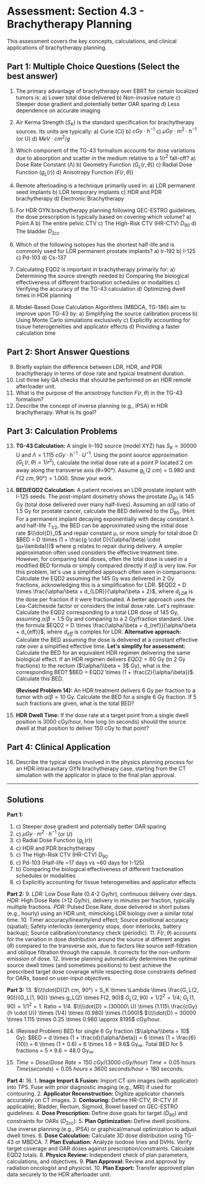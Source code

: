 # Assessment: Section 4.3 - Brachytherapy Planning

This assessment covers the key concepts, calculations, and clinical applications of brachytherapy planning.

## Part 1: Multiple Choice Questions (Select the best answer)

1.  The primary advantage of brachytherapy over EBRT for certain localized tumors is:
    a) Lower total dose delivered
    b) Non-invasive nature
    c) Steeper dose gradient and potentially better OAR sparing
d) Less dependence on accurate imaging

2.  Air Kerma Strength ($S_K$) is the standard specification for brachytherapy sources. Its units are typically:
    a) Curie (Ci)
    b) $cGy \cdot h^{-1}$
    c) $µGy \cdot m^2 \cdot h^{-1}$ (or U)
d) $MeV \cdot cm^2 / g$

3.  Which component of the TG-43 formalism accounts for dose variations due to absorption and scatter in the medium relative to a $1/r^2$ fall-off?
    a) Dose Rate Constant (Λ)
    b) Geometry Function ($G_L(r, \theta)$)
    c) Radial Dose Function ($g_L(r)$)
d) Anisotropy Function ($F(r, \theta)$)

4.  Remote afterloading is a technique primarily used in:
    a) LDR permanent seed implants
    b) LDR temporary implants
    c) HDR and PDR brachytherapy
d) Electronic Brachytherapy

5.  For HDR GYN brachytherapy planning following GEC-ESTRO guidelines, the dose prescription is typically based on covering which volume?
    a) Point A
    b) The entire pelvic CTV
    c) The High-Risk CTV (HR-CTV) $D_{90}$
d) The bladder $D_{2cc}$

6.  Which of the following isotopes has the shortest half-life and is commonly used for LDR permanent prostate implants?
    a) Ir-192
    b) I-125
    c) Pd-103
d) Cs-137

7.  Calculating EQD2 is important in brachytherapy primarily for:
    a) Determining the source strength needed
    b) Comparing the biological effectiveness of different fractionation schedules or modalities
    c) Verifying the accuracy of the TG-43 calculation
d) Optimizing dwell times in HDR planning

8.  Model-Based Dose Calculation Algorithms (MBDCA, TG-186) aim to improve upon TG-43 by:
    a) Simplifying the source calibration process
    b) Using Monte Carlo simulations exclusively
    c) Explicitly accounting for tissue heterogeneities and applicator effects
d) Providing a faster calculation time

## Part 2: Short Answer Questions

9.  Briefly explain the difference between LDR, HDR, and PDR brachytherapy in terms of dose rate and typical treatment duration.
10. List three key QA checks that should be performed on an HDR remote afterloader unit.
11. What is the purpose of the anisotropy function $F(r, \theta)$ in the TG-43 formalism?
12. Describe the concept of inverse planning (e.g., IPSA) in HDR brachytherapy. What is its goal?

## Part 3: Calculation Problems

13. **TG-43 Calculation:** A single Ir-192 source (model XYZ) has $S_K = 30000$ U and $Λ = 1.115\ cGy \cdot h^{-1} \cdot U^{-1}$. Using the point source approximation ($G_L(r, \theta) = 1/r^2$), calculate the initial dose rate at a point P located 2 cm away along the transverse axis (θ=90°). Assume $g_L(2\ cm) = 0.980$ and $F(2\ cm, 90°) = 1.000$. Show your work.

14. **BED/EQD2 Calculation:** A patient receives an LDR prostate implant with I-125 seeds. The post-implant dosimetry shows the prostate $D_{90}$ is 145 Gy (total dose delivered over many half-lives). Assuming an $\alpha/\beta$ ratio of 1.5 Gy for prostate cancer, calculate the BED delivered to the $D_{90}$. (Hint: For a permanent implant decaying exponentially with decay constant λ and half-life $T_{1/2}$, the BED can be approximated using the initial dose rate $\\\dot{D}_0$ and repair constant µ, or more simply for total dose D: $BED = D \times (1 + \frac{g \cdot D}{(\alpha/\beta) \cdot (µ+\lambda)})$ where g relates to repair during delivery. A simpler approximation often used considers the effective treatment time. However, for comparing total doses, often the total dose is used in a modified BED formula or simply compared directly if $\alpha/\beta$ is very low. For this problem, let's use a simplified approach often seen in comparisons: Calculate the EQD2 assuming the 145 Gy was delivered in 2 Gy fractions, acknowledging this is a simplification for LDR. $EQD2 = D \times \frac{\alpha/\beta + d_{LDR}}{\alpha/\beta + 2}$, where $d_{LDR}$ is the dose per fraction if it were fractionated. A better approach uses the Lea-Catcheside factor or considers the initial dose rate. Let's rephrase: Calculate the EQD2 corresponding to a total LDR dose of 145 Gy, assuming $\alpha/\beta = 1.5$ Gy and comparing to a 2 Gy/fraction standard. Use the formula $EQD2 = D \times \frac{\alpha/\beta + d_{ref}}{\alpha/\beta + d_{eff}}$, where $d_{eff}$ is complex for LDR. **Alternative approach:** Calculate the BED assuming the dose is delivered at a constant effective rate over a simplified effective time. **Let's simplify for assessment:** Calculate the BED for an equivalent HDR regimen delivering the same biological effect. If an HDR regimen delivers $EQD2 = 60$ Gy (in 2 Gy fractions) to the rectum ($\\alpha/\\beta = 3$ Gy), what is the corresponding BED? $BED = EQD2 \times (1 + \frac{2}{\alpha/\beta})$. Calculate this BED.

    **(Revised Problem 14):** An HDR treatment delivers 6 Gy per fraction to a tumor with $\alpha/\beta = 10$ Gy. Calculate the BED for a single 6 Gy fraction. If 5 such fractions are given, what is the total BED?

15. **HDR Dwell Time:** If the dose rate at a target point from a single dwell position is 3000 cGy/hour, how long (in seconds) should the source dwell at that position to deliver 150 cGy to that point?

## Part 4: Clinical Application

16. Describe the typical steps involved in the physics planning process for an HDR intracavitary GYN brachytherapy case, starting from the CT simulation with the applicator in place to the final plan approval.

---

## Solutions

**Part 1:**
1.  c) Steeper dose gradient and potentially better OAR sparing
2.  c) $µGy \cdot m^2 \cdot h^{-1}$ (or U)
3.  c) Radial Dose Function ($g_L(r)$)
4.  c) HDR and PDR brachytherapy
5.  c) The High-Risk CTV (HR-CTV) $D_{90}$
6.  c) Pd-103 (Half-life ~17 days vs ~60 days for I-125)
7.  b) Comparing the biological effectiveness of different fractionation schedules or modalities
8.  c) Explicitly accounting for tissue heterogeneities and applicator effects

**Part 2:**
9.  *LDR:* Low Dose Rate (0.4-2 Gy/hr), continuous delivery over days. *HDR:* High Dose Rate (>12 Gy/hr), delivery in minutes per fraction, typically multiple fractions. *PDR:* Pulsed Dose Rate, dose delivered in short pulses (e.g., hourly) using an HDR unit, mimicking LDR biology over a similar total time.
10. Timer accuracy/linearity/end effect; Source positional accuracy (spatial); Safety interlocks (emergency stops, door interlocks, battery backup); Source calibration/constancy check (periodic).
11. $F(r, \theta)$ accounts for the variation in dose distribution around the source at different angles ($θ$) compared to the transverse axis, due to factors like source self-filtration and oblique filtration through the capsule. It corrects for the non-uniform emission of dose.
12. Inverse planning automatically determines the optimal source dwell times (and sometimes positions) to best achieve the prescribed target dose coverage while respecting dose constraints defined for OARs, based on user-input objectives.

**Part 3:**
13. $\\\\\dot{D}(2\ cm, 90°) = S_K \times \Lambda \times \frac{G_L(2, 90)}{G_L(1, 90)} \times g_L(2) \times F(2, 90)$
    $G_L(2, 90) = 1/2^2 = 1/4$; $G_L(1, 90) = 1/1^2 = 1$. Ratio = 1/4.
    $\\\\\dot{D} = (30000\ U) \times (1.115\ \frac{cGy}{h \cdot U}) \times (1/4) \times (0.980) \times (1.000)$
    $\\\\\dot{D} = 30000 \times 1.115 \times 0.25 \times 0.980 \approx 8195$ cGy/hour.

14. (Revised Problem) BED for single 6 Gy fraction ($\\alpha/\\beta = 10$ Gy):
    $BED = d \times (1 + \frac{d}{\alpha/\beta}) = 6 \times (1 + \frac{6}{10}) = 6 \times (1 + 0.6) = 6 \times 1.6 = 9.6$ Gy₁₀.
    Total BED for 5 fractions = $5 \times 9.6 = 48.0$ Gy₁₀.

15. $Time = Dose / Dose\ Rate = 150\ cGy / (3000\ cGy/hour)$
    $Time = 0.05$ hours
    $Time (seconds) = 0.05\ hours \times 3600\ seconds/hour = 180$ seconds.

**Part 4:**
16. 1. **Image Import & Fusion:** Import CT sim images (with applicator) into TPS. Fuse with prior diagnostic imaging (e.g., MRI) if used for contouring. 2. **Applicator Reconstruction:** Digitize applicator channels accurately on CT images. 3. **Contouring:** Define HR-CTV, IR-CTV (if applicable), Bladder, Rectum, Sigmoid, Bowel based on GEC-ESTRO guidelines. 4. **Dose Prescription:** Define dose goals for target ($D_{90}$) and constraints for OARs ($D_{2cc}$). 5. **Plan Optimization:** Define dwell positions. Use inverse planning (e.g., IPSA) or graphical/manual optimization to adjust dwell times. 6. **Dose Calculation:** Calculate 3D dose distribution using TG-43 or MBDCA. 7. **Plan Evaluation:** Analyze isodose lines and DVHs. Verify target coverage and OAR doses against prescription/constraints. Calculate EQD2 totals. 8. **Physics Review:** Independent check of plan parameters, calculations, and objectives. 9. **Plan Approval:** Review and approval by radiation oncologist and physicist. 10. **Plan Export:** Transfer approved plan data securely to the HDR afterloader unit.


